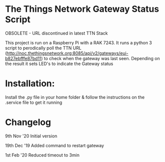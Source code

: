 # The Things Network Gateway Status Script

OBSOLETE - URL discontinued in latest TTN Stack

This project is run on a Raspberry Pi with a RAK 7243.
It runs a python 3 script to perodically poll the TTN URL (http://noc.thethingsnetwork.org:8085/api/v2/gateways/eui-b827ebfffe87bd11) to check when the gateway was last seen.
Depending on the result it sets LED's to indicate the Gateway status

# Installation:
Install the .py file in your home folder & follow the instructions on the .service file to get it running

# Changelog
9th Nov '20
Initial version

19th Dec '19
Added command to restart gateway

1st Feb '20
Reduced timeout to 3min
